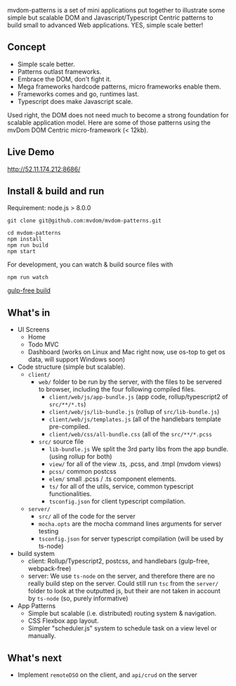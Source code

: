 mvdom-patterns is a set of mini applications put together to illustrate some simple but scalable DOM and Javascript/Typescript Centric patterns to build small to advanced Web applications. YES, simple scale better!


## Concept

- Simple scale better. 
- Patterns outlast frameworks.
- Embrace the DOM, don't fight it. 
- Mega frameworks hardcode patterns, micro frameworks enable them. 
- Frameworks comes and go, runtimes last.
- Typescript does make Javascript scale.

Used right, the DOM does not need much to become a strong foundation for scalable application model. Here are some of those patterns using the mvDom DOM Centric micro-framework (< 12kb).


## Live Demo

http://52.11.174.212:8686/


## Install & build and run

Requirement: node.js > 8.0.0


```
git clone git@github.com:mvdom/mvdom-patterns.git

cd mvdom-patterns
npm install
npm run build
npm start
```

For development, you can watch & build source files with

```
npm run watch
```

[gulp-free build](https://github.com/mvdom/mvdom-patterns/wiki/gulp-free)

## What's in

- UI Screens
  -  Home
  -  Todo MVC
  -  Dashboard (works on Linux and Mac right now, use os-top to get os data, will support Windows soon)
- Code structure (simple but scalable). 
  - `client/`
    - `web/` folder to be run by the server, with the files to be servered to browser, including the four following compiled files.
        - `client/web/js/app-bundle.js` (app code, rollup/typescript2 of `src/**/*.ts`)
        -  `client/web/js/lib-bundle.js` (rollup of `src/lib-bundle.js`)
        -  `client/web/js/templates.js` (all of the handlebars template pre-compiled.    
        -  `client/web/css/all-bundle.css` (all of the `src/**/*.pcss`
    - `src/` source file 
      - `lib-bundle.js` We split the 3rd party libs from the app bundle. (using rollup for both) 
      - `view/` for all of the view .ts, .pcss, and .tmpl (mvdom views)
      - `pcss/` common postcss
      - `elem/` small .pcss / .ts component elements.
      - `ts/` for all of the utils, service, common typescript functionalities.
      - `tsconfig.json` for client typescript compilation. 
  - `server/`
    - `src/` all of the code for the server
    - `mocha.opts` are the mocha command lines arguments for server testing
    - `tsconfig.json` for server typescript compilation (will be used by ts-node)
- build system
  - client: Rollup/Typescript2, postcss, and handlebars (gulp-free, webpack-free)
  - server: We use `ts-node` on the server, and therefore there are no really build step on the server. Could still run `tsc` from the `server/` folder to look at the outputted js, but their are not taken in account by `ts-node` (so, purely informative)
- App Patterns
  -  Simple but scalable (i.e. distributed) routing system & navigation.
  -  CSS Flexbox app layout.
  -  Simpler "scheduler.js" system to schedule task on a view level or manually. 

## What's next

- Implement `remoteDSO` on the client, and `api/crud` on the server
